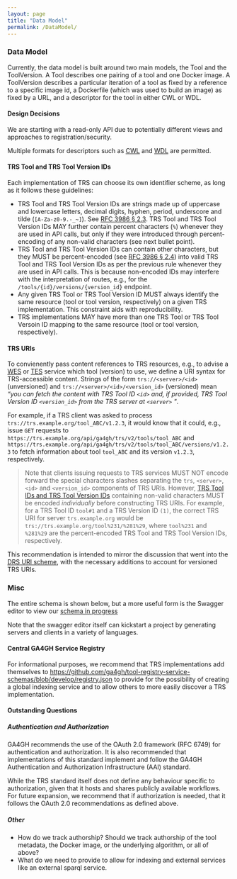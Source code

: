 ```yaml
---
layout: page
title: "Data Model"
permalink: /DataModel/
---
```

### Data Model
Currently, the data model is built around two main models, the Tool and the ToolVersion. A Tool describes one pairing of a tool and one Docker image. A ToolVersion describes a particular iteration of a tool as fixed by a reference to a specific image id, a Dockerfile (which was used to build an image) as fixed by a URL, and a descriptor for the tool in either CWL or WDL.

#### Design Decisions

We are starting with a read-only API due to potentially different views and approaches to registration/security.

Multiple formats for descriptors such as [CWL](https://github.com/common-workflow-language/common-workflow-language) and [WDL](https://github.com/broadinstitute/wdl) are permitted. 

#### TRS Tool and TRS Tool Version IDs

Each implementation of TRS can choose its own identifier scheme, as long as it
follows these guidelines:

* TRS Tool and TRS Tool Version IDs are strings made up of uppercase and
  lowercase letters, decimal digits, hyphen, period, underscore and tilde
  (`[A-Za-z0-9.-_~]`). See [RFC 3986 §
  2.3](https://datatracker.ietf.org/doc/html/rfc3986#section-2.3). TRS Tool and
  TRS Tool Version IDs MAY further contain percent characters (`%`) whenever
  they are used in API calls, but only if they were introduced through
  percent-encoding of any non-valid characters (see next bullet point).
* TRS Tool and TRS Tool Version IDs can contain other characters, but they MUST
  be percent-encoded (see [RFC 3986 §
  2.4](https://datatracker.ietf.org/doc/html/rfc3986#section-2.4)) into valid
  TRS Tool and TRS Tool Version IDs as per the previous rule whenever they are
  used in API calls. This is because non-encoded IDs may interfere with the
  interpretation of routes, e.g., for the `/tools/{id}/versions/{version_id}`
  endpoint.
* Any given TRS Tool or TRS Tool Version ID MUST always identify the same
  resource (tool or tool version, respectively) on a given TRS implementation.
  This constraint aids with reproducibility.
* TRS implementations MAY have more than one TRS Tool or TRS Tool Versoin ID
  mapping to the same resource (tool or tool version, respectively).

#### TRS URIs

To convienently pass content references to TRS resources, e.g., to advise a
[WES](https://github.com/ga4gh/workflow-execution-service-schemas) or
[TES](https://github.com/ga4gh/task-execution-schemas) service which tool
(version) to use, we define a URI syntax for TRS-accessible content. Strings of
the form `trs://<server>/<id>` (unversioned) and
`trs://<server>/<id>/<version_id>` (versioned) mean _“you can fetch the content
with TRS Tool ID `<id>` and, if provided, TRS Tool Version ID `<version_id>`
from the TRS server at `<server>` "_.

For example, if a TRS client was asked to process
`trs://trs.example.org/tool_ABC/v1.2.3`, it would know that it could, e.g.,
issue `GET` requests to
`https://trs.example.org/api/ga4gh/trs/v2/tools/tool_ABC` and
`https://trs.example.org/api/ga4gh/trs/v2/tools/tool_ABC/versions/v1.2.3` to
fetch information about tool `tool_ABC` and its version `v1.2.3`,
respectively.

> Note that clients issuing requests to TRS services MUST NOT encode forward
> the special characters slashes separating the `trs`, `<server>`, `<id>` and
> `<version_id>` components of TRS URIs. However, [TRS Tool IDs and TRS Tool
> Version IDs](#trs-tool-and-trs-tool-version-ids) containing
> non-valid characters MUST be encoded _individually_ before constructing TRS
> URIs. For example, for a TRS Tool ID `tool#1` and a TRS Version ID `(1)`, the
> correct TRS URI for server `trs.example.org` would be
> `trs://trs.example.org/tool%231/%281%29`, where `tool%231` and `%281%29` are
> the percent-encoded TRS Tool and TRS Tool Version IDs, respectively.

This recommendation is intended to mirror the discussion that went into the
[DRS URI
scheme](https://ga4gh.github.io/data-repository-service-schemas/preview/develop/docs/#_drs_uris),
with the necessary additions to account for versioned TRS URIs.

### Misc

The entire schema is shown below, but a more useful form is the Swagger editor to view our [schema in progress](https://editor.swagger.io/?url=https://raw.githubusercontent.com/ga4gh/tool-registry-service-schemas/develop/openapi/ga4gh-tool-discovery.yaml) 

Note that the swagger editor itself can kickstart a project by generating servers and clients in a variety of languages.

#### Central GA4GH Service Registry

For informational purposes, we recommend that TRS implementations add
themselves to
<https://github.com/ga4gh/tool-registry-service-schemas/blob/develop/registry.json>
to provide for the possibility of creating a global indexing service and to
allow others to more easily discover a TRS implementation.

#### Outstanding Questions

##### Authentication and Authorization 

GA4GH recommends the use of the OAuth 2.0 framework (RFC 6749) for authentication and authorization. It is also recommended that implementations of this standard implement and follow the GA4GH Authentication and Authorization Infrastructure (AAI) standard.

While the TRS standard itself does not define any behaviour specific to authorization, given that it hosts and shares publicly available workflows. For future expansion, we recommend that if authorization is needed, that it follows the OAuth 2.0 recommendations as defined above.

##### Other

* How do we track authorship? Should we track authorship of the tool metadata, the Docker image, or the underlying algorithm, or all of above?
* What do we need to provide to allow for indexing and external services like an external sparql service.

